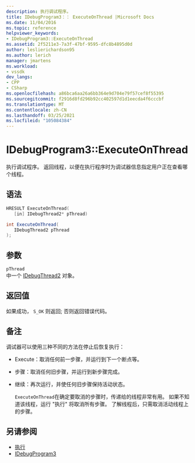```yaml
---
description: 执行调试程序。
title: IDebugProgram3：： ExecuteOnThread |Microsoft Docs
ms.date: 11/04/2016
ms.topic: reference
helpviewer_keywords:
- IDebugProgram3::ExecuteOnThread
ms.assetid: 2f5211e3-7a3f-47bf-9595-dfc8b4895d0d
author: leslierichardson95
ms.author: lerich
manager: jmartens
ms.workload:
- vssdk
dev_langs:
- CPP
- CSharp
ms.openlocfilehash: a86bca6aa26a6bb364e9d704e79f57cef8f55395
ms.sourcegitcommit: f2916d8fd296b92cc402597d1d1eecda4f6cccbf
ms.translationtype: MT
ms.contentlocale: zh-CN
ms.lasthandoff: 03/25/2021
ms.locfileid: "105084384"
---
```

# <a name="idebugprogram3executeonthread"></a>IDebugProgram3::ExecuteOnThread
执行调试程序。 返回线程，以便在执行程序时为调试器信息指定用户正在查看哪个线程。

## <a name="syntax"></a>语法

```cpp
HRESULT ExecuteOnThread(
   [in] IDebugThread2* pThread)
```

```csharp
int ExecuteOnThread(
   IDebugThread2 pThread
);
```

## <a name="parameters"></a>参数
`pThread`\
中一个 [IDebugThread2](../../../extensibility/debugger/reference/idebugthread2.md) 对象。

## <a name="return-value"></a>返回值
 如果成功， `S_OK` 则返回; 否则返回错误代码。

## <a name="remarks"></a>备注
 调试器可以使用三种不同的方法在停止后恢复执行：

- Execute：取消任何前一步骤，并运行到下一个断点等。

- 步骤：取消任何旧步骤，并运行到新步骤完成。

- 继续：再次运行，并使任何旧步骤保持活动状态。

  `ExecuteOnThread`在确定要取消的步骤时，传递给的线程非常有用。 如果不知道该线程，运行 "执行" 将取消所有步骤。 了解线程后，只需取消活动线程上的步骤。

## <a name="see-also"></a>另请参阅
- [执行](../../../extensibility/debugger/reference/idebugprogram2-execute.md)
- [IDebugProgram3](../../../extensibility/debugger/reference/idebugprogram3.md)
